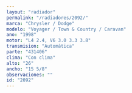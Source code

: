 ```yaml
---
layout: "radiador"
permalink: "/radiadores/2092/"
marca: "Chrysler / Dodge"
modelo: "Voyager / Town & Country / Caravan"
ano: "1998"
motor: "L4 2.4, V6 3.0 3.3 3.8"
transmision: "Automática"
parte: "431406"
clima: "Con clima"
alto: "26"
ancho: "15 5/8"
observaciones: ""
id: "2092"
---
```


